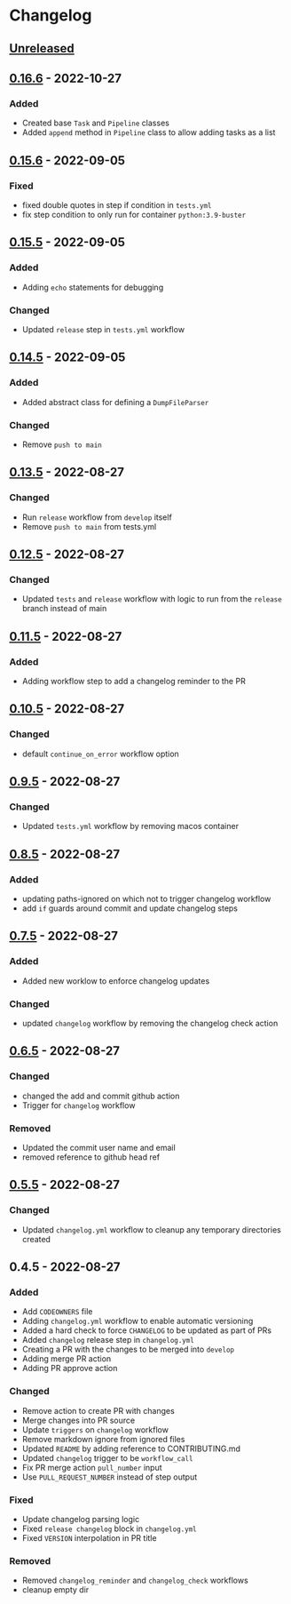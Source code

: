 # Changelog

## [Unreleased]

## [0.16.6] - 2022-10-27
### Added
- Created base `Task` and `Pipeline` classes
- Added `append` method in `Pipeline` class to allow adding tasks as a list

## [0.15.6] - 2022-09-05
### Fixed
- fixed double quotes in step if condition in `tests.yml`
- fix step condition to only run for container `python:3.9-buster`

## [0.15.5] - 2022-09-05
### Added
- Adding `echo` statements for debugging

### Changed
- Updated `release` step in `tests.yml` workflow

## [0.14.5] - 2022-09-05
### Added
- Added abstract class for defining a `DumpFileParser`

### Changed
- Remove `push to main`

## [0.13.5] - 2022-08-27
### Changed
- Run `release` workflow from `develop` itself
- Remove `push to main` from tests.yml

## [0.12.5] - 2022-08-27
### Changed
- Updated `tests` and `release` workflow with logic to run from the `release` branch instead of main

## [0.11.5] - 2022-08-27
### Added
- Adding workflow step to add a changelog reminder to the PR

## [0.10.5] - 2022-08-27
### Changed
- default `continue_on_error` workflow option

## [0.9.5] - 2022-08-27
### Changed
- Updated `tests.yml` workflow by removing macos container

## [0.8.5] - 2022-08-27
### Added
- updating paths-ignored on which not to trigger changelog workflow
- add `if` guards around commit and update changelog steps

## [0.7.5] - 2022-08-27
### Added
- Added new worklow to enforce changelog updates

### Changed
- updated `changelog` workflow by removing the changelog check action

## [0.6.5] - 2022-08-27
### Changed
- changed the add and commit github action
- Trigger for `changelog` workflow

### Removed
- Updated the commit user name and email
- removed reference to github head ref

## [0.5.5] - 2022-08-27
### Changed
- Updated `changelog.yml` workflow to cleanup any temporary directories created

## 0.4.5 - 2022-08-27
### Added
- Add `CODEOWNERS` file
- Adding `changelog.yml` workflow to enable automatic versioning
- Added a hard check to force `CHANGELOG` to be updated as part of PRs
- Added `changelog` release step in `changelog.yml`
- Creating a PR with the changes to be merged into `develop`
- Adding merge PR action
- Adding PR approve action

### Changed
- Remove action to create PR with changes
- Merge changes into PR source
- Update `triggers` on `changelog` workflow
- Remove markdown ignore from ignored files
- Updated `README` by adding reference to CONTRIBUTING.md
- Updated `changelog` trigger to be `workflow_call`
- Fix PR merge action `pull_number` input
- Use `PULL_REQUEST_NUMBER` instead of step output

### Fixed
- Update changelog parsing logic
- Fixed `release changelog` block in `changelog.yml`
- Fixed `VERSION` interpolation in PR title

### Removed
- Removed `changelog_reminder` and `changelog_check` workflows
- cleanup empty dir

[Unreleased]: https://github.com/venkatBala/lmptools/changelog/compare/e93f918164d616ad0112679194d6cee6bc886b08...develop
[0.16.6]: https://github.com/venkatBala/lmptools/changelog/compare/acd55682043e8ef5513712dbd7bb4e08f4162634...develop
[0.15.6]: https://github.com/venkatBala/lmptools/changelog/compare/85b0a03cc4c6c0bc4ccc978179ccc3bd0ba20ee4...develop
[0.15.5]: https://github.com/venkatBala/lmptools/changelog/compare/72428fad4c742a332e404abc8b65210137027760...develop
[0.14.5]: https://github.com/venkatBala/lmptools/changelog/compare/5bd6ed39675d545bb9665f29c2cf9622e1077d49...develop
[0.13.5]: https://github.com/venkatBala/lmptools/changelog/compare/e7cec797995cf0afbc839c072b64fdef7b0e6b01...develop
[0.12.5]: https://github.com/venkatBala/lmptools/changelog/compare/69512ae827611a030574edb1700fae3c5be7d70f...develop
[0.11.5]: https://github.com/venkatBala/lmptools/changelog/compare/f68bab2603b9424a8f61308dbfdc8f92520f40eb...develop
[0.10.5]: https://github.com/venkatBala/lmptools/changelog/compare/d2c7a576c3ebe81c6c6b0483e0cbf247ece979af...develop
[0.9.5]: https://github.com/venkatBala/lmptools/changelog/compare/e17f86f4f2ac71f2d98c14b19ce4713235fcd116...develop
[0.8.5]: https://github.com/venkatBala/lmptools/changelog/compare/1de7563d806d46a71b8d0c3be14a34035f9caa80...develop
[0.7.5]: https://github.com/venkatBala/lmptools/changelog/compare/34c410fb7c5a45a0c0e261953d76e0c1e9b5422d...develop
[0.6.5]: https://github.com/venkatBala/lmptools/changelog/compare/7e443f8160ac79d3ca85be1b93180e1c58848e02...develop
[0.5.5]: https://github.com/venkatBala/lmptools/changelog/compare/78ae5046d386cd6fed4492a8874e0a9da59ac1d0...develop
